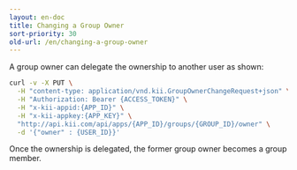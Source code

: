 ```yaml
---
layout: en-doc
title: Changing a Group Owner
sort-priority: 30
old-url: /en/changing-a-group-owner
---
```

A group owner can delegate the ownership to another user as shown:

```sh
curl -v -X PUT \
  -H "content-type: application/vnd.kii.GroupOwnerChangeRequest+json" \
  -H "Authorization: Bearer {ACCESS_TOKEN}" \
  -H "x-kii-appid:{APP_ID}" \
  -H "x-kii-appkey:{APP_KEY}" \
  "http://api.kii.com/api/apps/{APP_ID}/groups/{GROUP_ID}/owner" \
  -d '{"owner" : {USER_ID}}'
```

Once the ownership is delegated, the former group owner becomes a group member.
